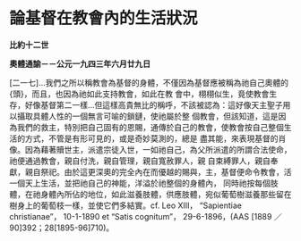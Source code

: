 # 論基督在教會內的生活狀況


**比約十二世**

**奧體通諭－－公元一九四三年六月廿九日**





[二一七]…我們之所以稱教會為基督的身體，不僅因為基督應被稱為祂自己奧體的{頭}，而且，也因為祂如此支持教會，如此在教
會中，栩栩似生，竟使教會生存，好像基督第二一樣…但這樣高貴無比的稱呼，不該被認為：這好像天主聖子用以攝取具體人性的一個無言可喻的鎖鏈，使祂屬於整
個教會，但該知道，這是因為我們的救主，特別把自己固有的恩賜，通傳於自己的教會，使教會按自己整個生活的方式，不管是有形可見的，或是奇妙莫測的，總是
盡其能，來表現基督的肖像。因為藉著贖世主，派遣宗徒入世，一如祂自己，為父所派遣的所謂合法使命，祂便通過教會，親自付洗，親自管理，親自寬赦罪人，親
自束縛罪人，親自奉獻，親自祭祀。由於這更深奧的完全內在而優越的賜與，主，基督便命令教會，活一個天上生活，並把祂自己的神能，洋溢於祂整個的身體內，
同時祂按每個肢體，在祂身體內所佔的地位，如此滋養肢體，供應肢體，宛似葡萄樹滋養那些留在樹身上的葡萄枝一樣，並使它們多結實。cf. Leo 
XIII， “Sapientiae christianae”， 10-1-1890 et “Satis cognitum”， 
29-6-1896，(AAS [1889 ／ 90]392；28[1895-96]710)。

